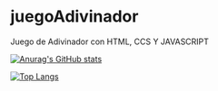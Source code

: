 # juegoAdivinador
Juego de Adivinador con HTML, CCS Y JAVASCRIPT

[![Anurag's GitHub stats](https://github-readme-stats.vercel.app/api?username=MarlonCalel&show_icons=true)](https://github.com/MarlonCalel/github-readme-stats&show_icons=true)

[![Top Langs](https://github-readme-stats.vercel.app/api/top-langs/?username=anuraghazra&layout=compact)](https://github.com/anuraghazra/github-readme-stats&layout=compact)
